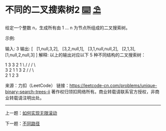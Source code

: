 # 不同的二叉搜索树2 [⌨️](https://github.com/tolerance-go/keep-learning/blob/master/src/数据结构和算法/分治/index.code.ts) [⛱️](https://github.com/tolerance-go/keep-learning/blob/master/src/数据结构和算法/分治/index.test.ts)

给定一个整数 n，生成所有由 1 ... n 为节点所组成的二叉搜索树。

示例:

输入: 3
输出:
[
  [1,null,3,2],
  [3,2,null,1],
  [3,1,null,null,2],
  [2,1,3],
  [1,null,2,null,3]
]
解释:
以上的输出对应以下 5 种不同结构的二叉搜索树：

   1         3     3      2      1
    \       /     /      / \      \
     3     2     1      1   3      2
    /     /       \                 \
   2     1         2                 3

来源：力扣（LeetCode）
链接：https://leetcode-cn.com/problems/unique-binary-search-trees-ii
著作权归领扣网络所有。商业转载请联系官方授权，非商业转载请注明出处。

---

上一题：[如何实现无限滚动](https://github.com/tolerance-go/keep-learning/blob/master/output/前端/最佳实践/如何实现无限滚动.md)

下一题：[不同路径](https://github.com/tolerance-go/keep-learning/blob/master/output/数据结构和算法/动态规划/不同路径.md)